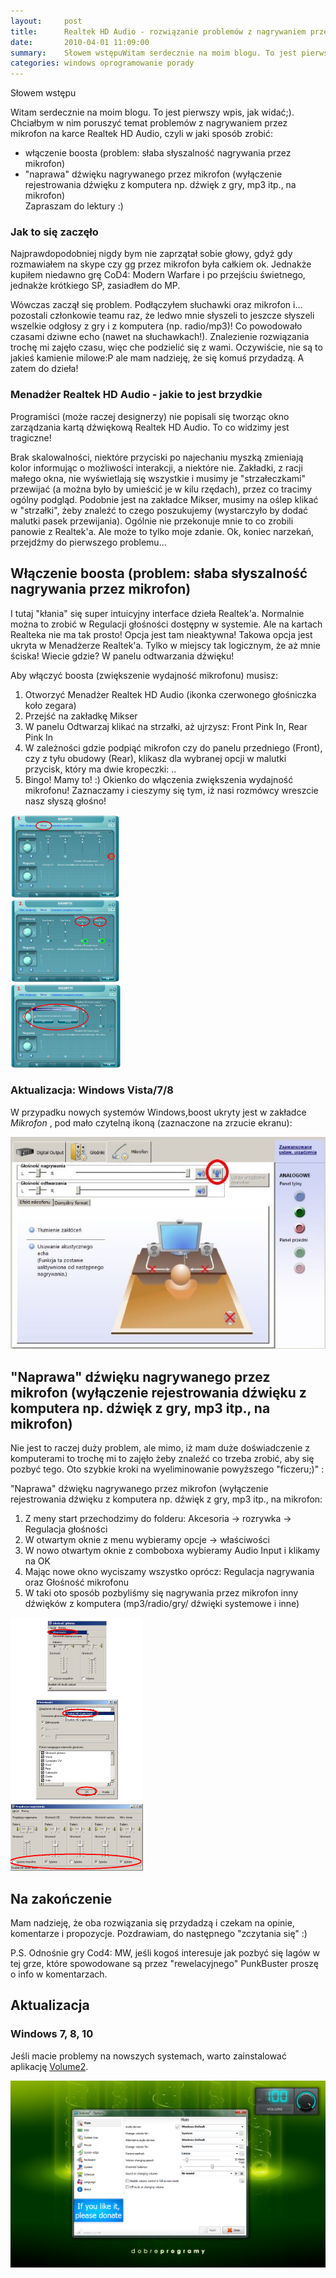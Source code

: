 ```yaml
---
layout:     post
title:      Realtek HD Audio - rozwiązanie problemów z nagrywaniem przez mikrofon i kilka dygresji
date:       2010-04-01 11:09:00
summary:    Słowem wstępuWitam serdecznie na moim blogu. To jest pierwszy wpis, jak widać;).Chciałbym w nim poruszyć temat problemów z nagrywaniem przez mikrofon na karce Realtek HD Audio, czyli w jaki sposób zrobić — - włączenie boosta (problem —  słaba słyszalność nagrywania przez mikrofon) - "naprawa" dźwięku na...
categories: windows oprogramowanie porady
---
```




Słowem wstępu


Witam serdecznie na moim blogu. To jest pierwszy wpis, jak widać;).
Chciałbym w nim poruszyć temat problemów z nagrywaniem przez mikrofon na karce Realtek HD Audio, czyli w jaki sposób zrobić:
- włączenie boosta (problem: słaba słyszalność nagrywania przez mikrofon) 
- "naprawa" dźwięku nagrywanego przez mikrofon (wyłączenie rejestrowania dźwięku z komputera np. dźwięk z gry, mp3 itp., na mikrofon)  
Zapraszam do lektury :)





### Jak to się zaczęło




Najprawdopodobniej nigdy bym nie zaprzątał sobie głowy, gdyż gdy rozmawiałem na skype czy gg przez mikrofon była całkiem ok. Jednakże kupiłem niedawno grę CoD4: Modern Warfare i po przejściu świetnego, jednakże krótkiego SP, zasiadłem do MP.


Wówczas zaczął się problem. Podłączyłem słuchawki oraz mikrofon i... pozostali członkowie teamu raz, że ledwo mnie słyszeli to jeszcze słyszeli wszelkie odgłosy z gry i z komputera (np. radio/mp3)! Co powodowało czasami dziwne echo (nawet na słuchawkach!). 
Znalezienie rozwiązania trochę mi zajęło czasu, więc che podzielić się z wami. Oczywiście, nie są to jakieś kamienie milowe:P ale mam nadzieję, że się komuś przydadzą. A zatem do dzieła!




### Menadżer Realtek HD Audio - jakie to jest brzydkie

 


Programiści (może raczej designerzy) nie popisali się tworząc okno zarządzania kartą dźwiękową Realtek HD Audio. To co widzimy jest tragiczne! 

Brak skalowalności, niektóre przyciski po najechaniu myszką zmieniają kolor informując o możliwości interakcji, a niektóre nie. 
Zakładki, z racji małego okna, nie wyświetlają się wszystkie i musimy je "strzałeczkami" przewijać (a można było by umieścić je w kilu rzędach), przez co tracimy ogólny podgląd. 
Podobnie jest na zakładce Mikser, musimy na oślep klikać w "strzałki", żeby znaleźć to czego poszukujemy (wystarczyło by dodać malutki pasek przewijania).
Ogólnie nie przekonuje mnie to co zrobili panowie z Realtek'a. Ale może to tylko moje zdanie. Ok, koniec narzekań, przejdźmy do pierwszego problemu...




## Włączenie boosta (problem: słaba słyszalność nagrywania przez mikrofon)




I tutaj "kłania" się super intuicyjny interface dzieła Realtek'a. Normalnie można to zrobić w Regulacji głośności dostępny w systemie. Ale na kartach Realteka nie ma tak prosto!
Opcja jest tam nieaktywna! Takowa opcja jest ukryta w Menadżerze Realtek'a. Tylko w miejscy tak logicznym, że aż mnie ściska! Wiecie gdzie? W panelu odtwarzania dźwięku!


Aby włączyć boosta (zwiększenie wydajność mikrofonu) musisz: 
1. Otworzyć Menadżer Realtek HD Audio (ikonka czerwonego głośniczka koło zegara)
2. Przejść na zakładkę Mikser
3. W panelu Odtwarzaj klikać na strzałki, aż ujrzysz: Front Pink In, Rear Pink In
4. W zależności gdzie podpiąć mikrofon czy do panelu przedniego (Front), czy z tyłu obudowy (Rear), klikasz dla wybranej opcji w malutki przycisk, który ma dwie kropeczki: ..
5. Bingo! Mamy to! :) Okienko do włączenia zwiększenia wydajność mikrofonu! Zaznaczamy i cieszymy się tym, iż nasi rozmówcy wreszcie nasz słyszą głośno!



![desk](https://raw.githubusercontent.com/djfoxer/djfoxer.github.io/master/_img/2010-4-1-_198_/g_-_608x405_-_-_17467x20100401110221_1.png)

 



### Aktualizacja: Windows Vista/7/8



W przypadku nowych systemów Windows,boost ukryty jest w zakładce  *Mikrofon* , pod mało czytelną ikoną (zaznaczone na zrzucie ekranu): 



![desk](https://raw.githubusercontent.com/djfoxer/djfoxer.github.io/master/_img/2010-4-1-_198_/g_-_608x405_-_-_17467x20130220093911_0.jpg)





## "Naprawa" dźwięku nagrywanego przez mikrofon (wyłączenie rejestrowania dźwięku z komputera np. dźwięk z gry, mp3 itp., na mikrofon)





Nie jest to raczej duży problem, ale mimo, iż mam duże doświadczenie z komputerami to trochę mi to zajęło żeby znaleźć co trzeba zrobić, aby się pozbyć tego. Oto szybkie kroki na wyeliminowanie powyższego "ficzeru;)" : 


"Naprawa" dźwięku nagrywanego przez mikrofon (wyłączenie rejestrowania dźwięku z komputera np. dźwięk z gry, mp3 itp., na mikrofon:
1. Z meny start przechodzimy do folderu: Akcesoria -> rozrywka -> Regulacja głośności
2. W otwartym oknie z menu wybieramy opcje -> właściwości
3. W nowo otwartym oknie z comboboxa wybieramy Audio Input i klikamy na OK
4. Mając nowe okno wyciszamy wszystko oprócz: Regulacja nagrywania oraz Głośność mikrofonu
5. W taki oto sposób pozbyliśmy się nagrywania przez mikrofon inny dźwięków z komputera (mp3/radio/gry/ dźwięki systemowe i inne)



![desk](https://raw.githubusercontent.com/djfoxer/djfoxer.github.io/master/_img/2010-4-1-_198_/g_-_608x405_-_-_17467x20100401110221_2.png)

 






## Na zakończenie





Mam nadzieję, że oba rozwiązania się przydadzą i czekam na opinie, komentarze i propozycje.
Pozdrawiam, do następnego "zczytania się" :)

P.S.
Odnośnie gry Cod4: MW, jeśli kogoś interesuje jak pozbyć się lagów w tej grze, które spowodowane są przez "rewelacyjnego" PunkBuster proszę o info w komentarzach.



## Aktualizacja




### Windows 7, 8, 10


Jeśli macie problemy na nowszych systemach, warto zainstalować aplikację [Volume2](http://www.dobreprogramy.pl/Volume2,Program,Windows,38701.html).




![desk](https://raw.githubusercontent.com/djfoxer/djfoxer.github.io/master/_img/2010-4-1-_198_/g_-_608x405_-_-_17467x20161215212909_0.png)

